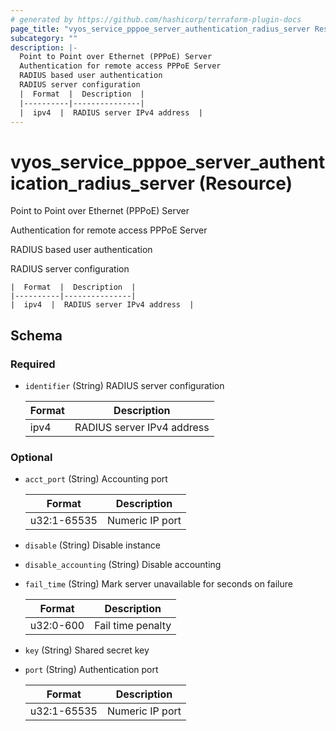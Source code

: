 ```yaml
---
# generated by https://github.com/hashicorp/terraform-plugin-docs
page_title: "vyos_service_pppoe_server_authentication_radius_server Resource - vyos"
subcategory: ""
description: |-
  Point to Point over Ethernet (PPPoE) Server
  Authentication for remote access PPPoE Server
  RADIUS based user authentication
  RADIUS server configuration
  |  Format  |  Description  |
  |----------|---------------|
  |  ipv4  |  RADIUS server IPv4 address  |
---
```


# vyos_service_pppoe_server_authentication_radius_server (Resource)

Point to Point over Ethernet (PPPoE) Server

Authentication for remote access PPPoE Server

RADIUS based user authentication

RADIUS server configuration

    |  Format  |  Description  |
    |----------|---------------|
    |  ipv4  |  RADIUS server IPv4 address  |



<!-- schema generated by tfplugindocs -->
## Schema

### Required

- `identifier` (String) RADIUS server configuration

    |  Format  |  Description  |
    |----------|---------------|
    |  ipv4  |  RADIUS server IPv4 address  |

### Optional

- `acct_port` (String) Accounting port

    |  Format  |  Description  |
    |----------|---------------|
    |  u32:1-65535  |  Numeric IP port  |
- `disable` (String) Disable instance
- `disable_accounting` (String) Disable accounting
- `fail_time` (String) Mark server unavailable for <n> seconds on failure

    |  Format  |  Description  |
    |----------|---------------|
    |  u32:0-600  |  Fail time penalty  |
- `key` (String) Shared secret key
- `port` (String) Authentication port

    |  Format  |  Description  |
    |----------|---------------|
    |  u32:1-65535  |  Numeric IP port  |
